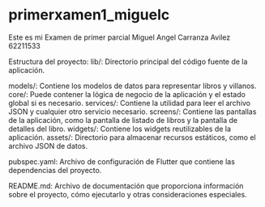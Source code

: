 # primerxamen1_miguelc

Este es mi Examen de primer parcial Miguel Angel Carranza Avilez 62211533

Estructura del proyecto:
lib/: Directorio principal del código fuente de la aplicación.

models/: Contiene los modelos de datos para representar libros y villanos.
core/: Puede contener la lógica de negocio de la aplicación y el estado global si es necesario.
services/: Contiene la utilidad para leer el archivo JSON y cualquier otro servicio necesario.
screens/: Contiene las pantallas de la aplicación, como la pantalla de listado de libros y la pantalla de detalles del libro.
widgets/: Contiene los widgets reutilizables de la aplicación.
assets/: Directorio para almacenar recursos estáticos, como el archivo JSON de datos.

pubspec.yaml: Archivo de configuración de Flutter que contiene las dependencias del proyecto.

README.md: Archivo de documentación que proporciona información sobre el proyecto, cómo ejecutarlo y otras consideraciones especiales.